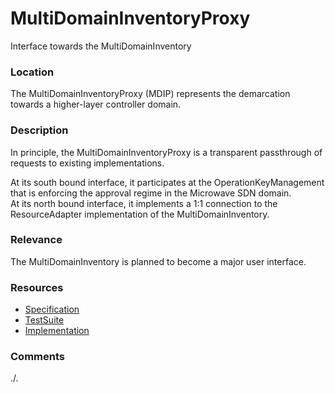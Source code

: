 # MultiDomainInventoryProxy
Interface towards the MultiDomainInventory

### Location
The MultiDomainInventoryProxy (MDIP) represents the demarcation towards a higher-layer controller domain.  

### Description
In principle, the MultiDomainInventoryProxy is a transparent passthrough of requests to existing implementations.  

At its south bound interface, it participates at the OperationKeyManagement that is enforcing the approval regime in the Microwave SDN domain.  
At its north bound interface, it implements a 1:1 connection to the ResourceAdapter implementation of the MultiDomainInventory.  

### Relevance
The MultiDomainInventory is planned to become a major user interface.  

### Resources
- [Specification](./spec/)
- [TestSuite](./testing/)
- [Implementation](./server/)

### Comments
./.
